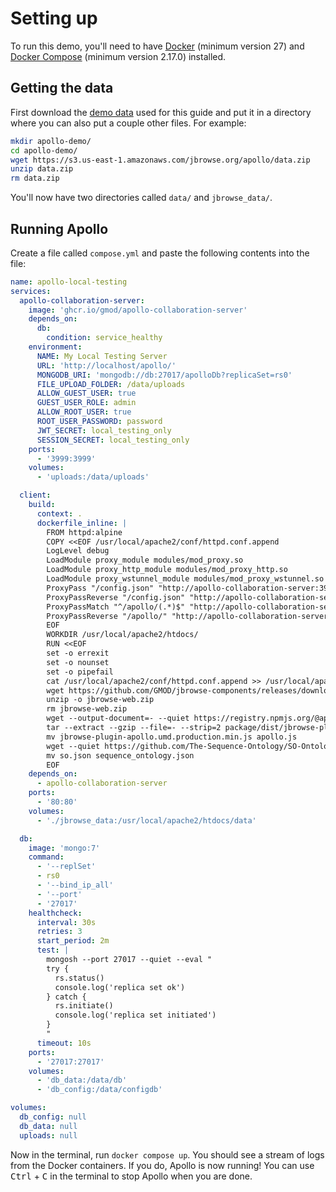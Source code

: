 # Setting up

To run this demo, you'll need to have
[Docker](//docs.docker.com/engine/install/) (minimum version 27) and
[Docker Compose](//docs.docker.com/compose/install/) (minimum version 2.17.0)
installed.

## Getting the data

First download the
[demo data](//s3.us-east-1.amazonaws.com/jbrowse.org/apollo/data.zip) used for
this guide and put it in a directory where you can also put a couple other
files. For example:

```sh
mkdir apollo-demo/
cd apollo-demo/
wget https://s3.us-east-1.amazonaws.com/jbrowse.org/apollo/data.zip
unzip data.zip
rm data.zip
```

You'll now have two directories called `data/` and `jbrowse_data/`.

## Running Apollo

Create a file called `compose.yml` and paste the following contents into the
file:

```yml title="compose.yml"
name: apollo-local-testing
services:
  apollo-collaboration-server:
    image: 'ghcr.io/gmod/apollo-collaboration-server'
    depends_on:
      db:
        condition: service_healthy
    environment:
      NAME: My Local Testing Server
      URL: 'http://localhost/apollo/'
      MONGODB_URI: 'mongodb://db:27017/apolloDb?replicaSet=rs0'
      FILE_UPLOAD_FOLDER: /data/uploads
      ALLOW_GUEST_USER: true
      GUEST_USER_ROLE: admin
      ALLOW_ROOT_USER: true
      ROOT_USER_PASSWORD: password
      JWT_SECRET: local_testing_only
      SESSION_SECRET: local_testing_only
    ports:
      - '3999:3999'
    volumes:
      - 'uploads:/data/uploads'

  client:
    build:
      context: .
      dockerfile_inline: |
        FROM httpd:alpine
        COPY <<EOF /usr/local/apache2/conf/httpd.conf.append
        LogLevel debug
        LoadModule proxy_module modules/mod_proxy.so
        LoadModule proxy_http_module modules/mod_proxy_http.so
        LoadModule proxy_wstunnel_module modules/mod_proxy_wstunnel.so
        ProxyPass "/config.json" "http://apollo-collaboration-server:3999/jbrowse/config.json"
        ProxyPassReverse "/config.json" "http://apollo-collaboration-server:3999/jbrowse/config.json"
        ProxyPassMatch "^/apollo/(.*)$" "http://apollo-collaboration-server:3999/\$1" upgrade=websocket connectiontimeout=3600 timeout=3600
        ProxyPassReverse "/apollo/" "http://apollo-collaboration-server:3999/"
        EOF
        WORKDIR /usr/local/apache2/htdocs/
        RUN <<EOF
        set -o errexit
        set -o nounset
        set -o pipefail
        cat /usr/local/apache2/conf/httpd.conf.append >> /usr/local/apache2/conf/httpd.conf
        wget https://github.com/GMOD/jbrowse-components/releases/download/v2.18.0/jbrowse-web-v2.18.0.zip --output-document=jbrowse-web.zip
        unzip -o jbrowse-web.zip
        rm jbrowse-web.zip
        wget --output-document=- --quiet https://registry.npmjs.org/@apollo-annotation/jbrowse-plugin-apollo/-/jbrowse-plugin-apollo-0.2.2.tgz | \
        tar --extract --gzip --file=- --strip=2 package/dist/jbrowse-plugin-apollo.umd.production.min.js
        mv jbrowse-plugin-apollo.umd.production.min.js apollo.js
        wget --quiet https://github.com/The-Sequence-Ontology/SO-Ontologies/raw/refs/heads/master/Ontology_Files/so.json
        mv so.json sequence_ontology.json
        EOF
    depends_on:
      - apollo-collaboration-server
    ports:
      - '80:80'
    volumes:
      - './jbrowse_data:/usr/local/apache2/htdocs/data'

  db:
    image: 'mongo:7'
    command:
      - '--replSet'
      - rs0
      - '--bind_ip_all'
      - '--port'
      - '27017'
    healthcheck:
      interval: 30s
      retries: 3
      start_period: 2m
      test: |
        mongosh --port 27017 --quiet --eval "
        try {
          rs.status()
          console.log('replica set ok')
        } catch {
          rs.initiate()
          console.log('replica set initiated')
        }
        "
      timeout: 10s
    ports:
      - '27017:27017'
    volumes:
      - 'db_data:/data/db'
      - 'db_config:/data/configdb'

volumes:
  db_config: null
  db_data: null
  uploads: null
```

Now in the terminal, run `docker compose up`. You should see a stream of logs
from the Docker containers. If you do, Apollo is now running! You can use
<kbd>Ctrl</kbd> + <kbd>C</kbd> in the terminal to stop Apollo when you are done.
